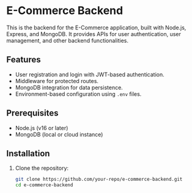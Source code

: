 # E-Commerce Backend

This is the backend for the E-Commerce application, built with Node.js, Express, and MongoDB. It provides APIs for user authentication, user management, and other backend functionalities.

## Features

- User registration and login with JWT-based authentication.
- Middleware for protected routes.
- MongoDB integration for data persistence.
- Environment-based configuration using `.env` files.

## Prerequisites

- Node.js (v16 or later)
- MongoDB (local or cloud instance)

## Installation

1. Clone the repository:

   ```bash
   git clone https://github.com/your-repo/e-commerce-backend.git
   cd e-commerce-backend